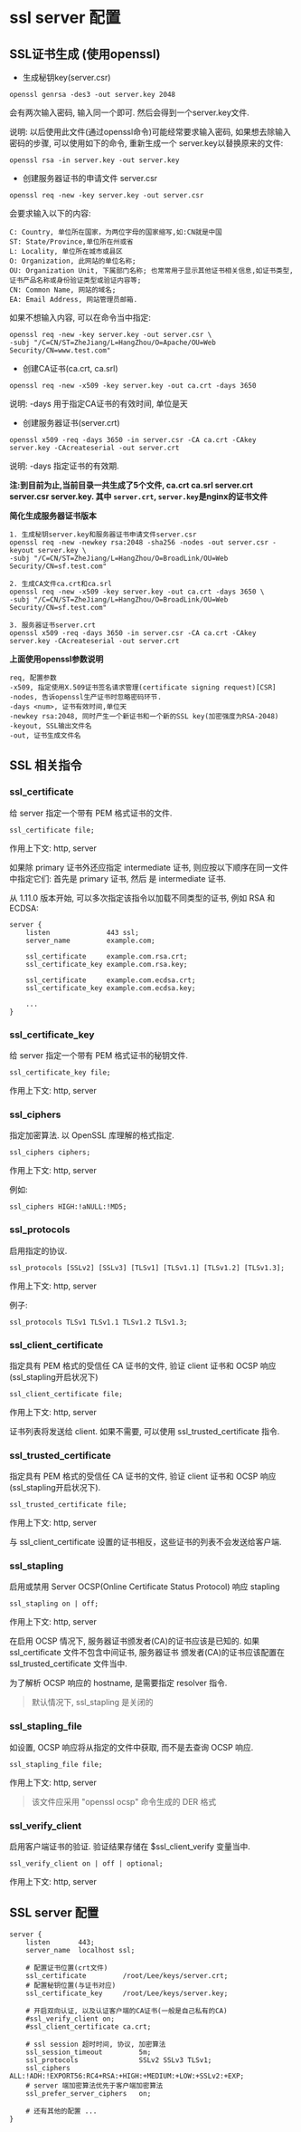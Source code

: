 # ssl server 配置

## SSL证书生成 (使用openssl)

- 生成秘钥key(server.csr)

```
openssl genrsa -des3 -out server.key 2048
```

会有两次输入密码, 输入同一个即可. 然后会得到一个server.key文件.

说明: 以后使用此文件(通过openssl命令)可能经常要求输入密码, 如果想去除输入密码的步骤, 可以使用如下的命令, 重新生成一个
server.key以替换原来的文件:

```
openssl rsa -in server.key -out server.key
```

- 创建服务器证书的申请文件 server.csr

```
openssl req -new -key server.key -out server.csr
```

会要求输入以下的内容:
```
C: Country, 单位所在国家，为两位字母的国家缩写,如:CN就是中国
ST: State/Province,单位所在州或省
L: Locality, 单位所在城市或县区
O: Organization, 此网站的单位名称;
OU: Organization Unit, 下属部门名称; 也常常用于显示其他证书相关信息,如证书类型,证书产品名称或身份验证类型或验证内容等;
CN: Common Name, 网站的域名;
EA: Email Address, 网站管理员邮箱.
```

如果不想输入内容, 可以在命令当中指定:
```
openssl req -new -key server.key -out server.csr \
-subj "/C=CN/ST=ZheJiang/L=HangZhou/O=Apache/OU=Web Security/CN=www.test.com"
```

- 创建CA证书(ca.crt, ca.srl)

```
openssl req -new -x509 -key server.key -out ca.crt -days 3650
```

说明: -days <num> 用于指定CA证书的有效时间, 单位是天


- 创建服务器证书(server.crt)

```
openssl x509 -req -days 3650 -in server.csr -CA ca.crt -CAkey server.key -CAcreateserial -out server.crt
```

说明: -days <num> 指定证书的有效期.


**注:到目前为止,当前目录一共生成了5个文件, ca.crt ca.srl server.crt server.csr server.key. 其中
`server.crt`, `server.key`是nginx的证书文件**


**简化生成服务器证书版本**
```
1. 生成秘钥server.key和服务器证书申请文件server.csr
openssl req -new -newkey rsa:2048 -sha256 -nodes -out server.csr -keyout server.key \
-subj "/C=CN/ST=ZheJiang/L=HangZhou/O=BroadLink/OU=Web Security/CN=sf.test.com"

2. 生成CA文件ca.crt和ca.srl
openssl req -new -x509 -key server.key -out ca.crt -days 3650 \
-subj "/C=CN/ST=ZheJiang/L=HangZhou/O=BroadLink/OU=Web Security/CN=sf.test.com"

3. 服务器证书server.crt
openssl x509 -req -days 3650 -in server.csr -CA ca.crt -CAkey server.key -CAcreateserial -out server.crt
```


**上面使用openssl参数说明**

```
req, 配置参数
-x509, 指定使用X.509证书签名请求管理(certificate signing request)[CSR]
-nodes, 告诉openssl生产证书时忽略密码环节.
-days <num>, 证书有效时间,单位天
-newkey rsa:2048, 同时产生一个新证书和一个新的SSL key(加密强度为RSA-2048)
-keyout, SSL输出文件名
-out, 证书生成文件名
```

## SSL 相关指令

### ssl_certificate 

给 server 指定一个带有 PEM 格式证书的文件. 

```
ssl_certificate file;
```

作用上下文: http, server

如果除 primary 证书外还应指定 intermediate 证书, 则应按以下顺序在同一文件中指定它们: 首先是 primary 证书, 然后
是 intermediate 证书.

从 1.11.0 版本开始, 可以多次指定该指令以加载不同类型的证书, 例如 RSA 和 ECDSA:

```
server {
    listen              443 ssl;
    server_name         example.com;

    ssl_certificate     example.com.rsa.crt;
    ssl_certificate_key example.com.rsa.key;

    ssl_certificate     example.com.ecdsa.crt;
    ssl_certificate_key example.com.ecdsa.key;

    ...
}
```

### ssl_certificate_key 

给 server 指定一个带有 PEM 格式证书的秘钥文件.
 
```
ssl_certificate_key file;
```

作用上下文: http, server

### ssl_ciphers

指定加密算法. 以 OpenSSL 库理解的格式指定.

```
ssl_ciphers ciphers;
```

作用上下文: http, server

例如:

```
ssl_ciphers HIGH:!aNULL:!MD5;
```


### ssl_protocols 

启用指定的协议.

```
ssl_protocols [SSLv2] [SSLv3] [TLSv1] [TLSv1.1] [TLSv1.2] [TLSv1.3];
```

作用上下文: http, server

例子:
```
ssl_protocols TLSv1 TLSv1.1 TLSv1.2 TLSv1.3;
```


### ssl_client_certificate

指定具有 PEM 格式的受信任 CA 证书的文件, 验证 client 证书和 OCSP 响应(ssl_stapling开启状况下)

```
ssl_client_certificate file;
```

作用上下文: http, server

证书列表将发送给 client. 如果不需要, 可以使用 ssl_trusted_certificate 指令.

### ssl_trusted_certificate 

指定具有 PEM 格式的受信任 CA 证书的文件, 验证 client 证书和 OCSP 响应(ssl_stapling开启状况下).

```
ssl_trusted_certificate file;
```

作用上下文: http, server

与 ssl_client_certificate 设置的证书相反，这些证书的列表不会发送给客户端.

### ssl_stapling

启用或禁用 Server OCSP(Online Certificate Status Protocol) 响应 stapling 

```
ssl_stapling on | off;
```

作用上下文: http, server

在启用 OCSP 情况下, 服务器证书颁发者(CA)的证书应该是已知的. 如果 ssl_certificate 文件不包含中间证书,  服务器证书
颁发者(CA)的证书应该配置在 ssl_trusted_certificate 文件当中.

为了解析 OCSP 响应的 hostname, 是需要指定 resolver 指令.

> 默认情况下, ssl_stapling 是关闭的


### ssl_stapling_file

如设置, OCSP 响应将从指定的文件中获取, 而不是去查询 OCSP 响应.  

```
ssl_stapling_file file;
```

作用上下文: http, server

> 该文件应采用 "openssl ocsp" 命令生成的 DER 格式


### ssl_verify_client

启用客户端证书的验证. 验证结果存储在 $ssl_client_verify 变量当中.

```
ssl_verify_client on | off | optional;
```

作用上下文: http, server


## SSL server 配置

```
server { 
    listen       443;
    server_name  localhost ssl;
    
    # 配置证书位置(crt文件)
    ssl_certificate         /root/Lee/keys/server.crt;
    # 配置秘钥位置(与证书对应)
    ssl_certificate_key     /root/Lee/keys/server.key;
    
    # 开启双向认证, 以及认证客户端的CA证书(一般是自己私有的CA)
    #ssl_verify_client on;
    #ssl_client_certificate ca.crt;
    
    # ssl session 超时时间, 协议, 加密算法
    ssl_session_timeout         5m;
    ssl_protocols               SSLv2 SSLv3 TLSv1;
    ssl_ciphers                 ALL:!ADH:!EXPORT56:RC4+RSA:+HIGH:+MEDIUM:+LOW:+SSLv2:+EXP;
    # server 端加密算法优先于客户端加密算法
    ssl_prefer_server_ciphers   on;
    
    # 还有其他的配置 ... 
}
```
